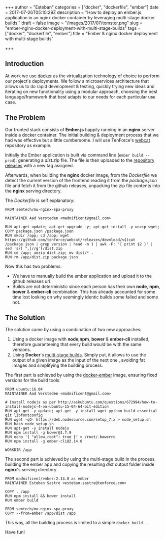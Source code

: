 +++
author = "Esteban"
categories = ["docker", "dockerfile", "ember"]
date = 2017-07-26T05:10:29Z
description = "How to deploy an ember.js application in an nginx docker container by leveraging multi-stage docker builds."
draft = false
image = "/images/2017/07/tomster.png"
slug = "ember-nginx-docker-deployment-with-multi-stage-builds"
tags = ["docker", "dockerfile", "ember"]
title = "Ember & nginx docker deployment with multi-stage builds"

+++


## Introduction

At work we use [docker](https://www.docker.com/) as the virtualization technology of choice to perform our project's deployments. We follow a microservices architecture that allows us to do rapid development & testing, quickly trying new ideas and iterating on new functionality using a
modular approach, choosing the best language/framework that best adapts to our needs for each
particular use case.


## The Problem

Our fronted stack consists of **Ember.js** happily running in an **nginx** server inside a docker container. The initial building & deployment process that we had was effective but a little cumbersome. I will use TenForce's [webcat](https://github.com/tenforce/webcat) repository as example.

Initially the Ember application is built via command line (`ember build --prod`), generating a *dist.zip* file. The file is then uploaded to the [repository releases](https://github.com/tenforce/webcat/releases) with a new tag assigned.

Afterwards, when building the **nginx** docker image, from the *Dockerfile* we detect the current version of the frontend reading it from the *package.json* file and fetch it from the github releases, unpacking the zip file contents into the **nginx** serving directory.

The *Dockerfile* is self explanatory:

```
FROM semtech/mu-nginx-spa-proxy

MAINTAINER Aad Versteden <madnificent@gmail.com>

RUN apt-get update; apt-get upgrade -y; apt-get install -y unzip wget;
COPY package.json /package.json
RUN mkdir /app; cd /app; wget https://github.com/tenforce/webcat/releases/download/v$(cat /package.json | grep version | head -n 1 | awk -F: '{ print $2 }' | sed 's/[ ",]//g')/dist.zip
RUN cd /app; unzip dist.zip; mv dist/* .
RUN rm /app/dist.zip package.json
```



Now this has two problems:
  * We have to manually build the ember application and upload it to the github releases url.
  * Builds are not deterministic since each person has their own **node**, **npm**, **bower** & **ember-cli** combination. This has already accounted for some time lost looking on why seemingly identic builds some failed and some not.


## The Solution

The solution came by using a combination of two new approaches:

  1. Using a docker image with **node**,**npm**, **bower** & **ember-cli** installed, therefore guaranteeing that every build would be with the same versions.
  2. Using **Docker**'s [multi-stage builds](https://docs.docker.com/engine/userguide/eng-image/multistage-build/#use-multi-stage-builds). Simply put, it allows to use the output of a given image as the input of the next one , avoiding fat images and simplifying the building process.


The first part is achieved by using the [docker-ember](https://github.com/madnificent/docker-ember) image, ensuring fixed versions for the build tools:

```
FROM ubuntu:16.04
MAINTAINER Aad Versteden <madnificent@gmail.com>

# Install nodejs as per http://askubuntu.com/questions/672994/how-to-install-nodejs-4-on-ubuntu-15-04-64-bit-edition
RUN apt-get -y update; apt-get -y install wget python build-essential git libfontconfig
RUN wget -qO- https://deb.nodesource.com/setup_7.x > node_setup.sh
RUN bash node_setup.sh
RUN apt-get -y install nodejs
RUN npm install -g bower@1.7.9
RUN echo '{ "allow_root": true }' > /root/.bowerrc
RUN npm install -g ember-cli@2.14.0

WORKDIR /app
```


The second part is achieved by using the multi-stage build in the process, building the ember app and copying the resulting *dist* output folder inside **nginx**'s serving directory.


```
FROM madnificent/ember:2.14.0 as ember
MAINTAINER Esteban Sastre <esteban.sastre@tenforce.com>

COPY . /app
RUN npm install && bower install
RUN ember build

FROM semtech/mu-nginx-spa-proxy
COPY --from=ember /app/dist /app
```

This way, all the building process is limited to a simple `docker build .`


Have fun!


